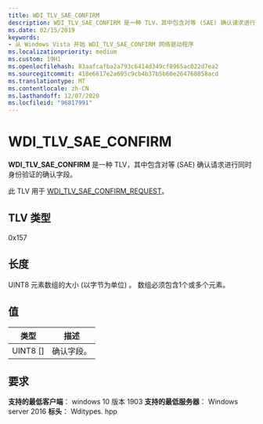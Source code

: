 ```yaml
---
title: WDI_TLV_SAE_CONFIRM
description: WDI_TLV_SAE_CONFIRM 是一种 TLV，其中包含对等 (SAE) 确认请求进行同时身份验证的确认字段。
ms.date: 02/15/2019
keywords:
- 从 Windows Vista 开始 WDI_TLV_SAE_CONFIRM 网络驱动程序
ms.localizationpriority: medium
ms.custom: 19H1
ms.openlocfilehash: 83aafcafba2a793c6414d349cf8965ac022d7ea2
ms.sourcegitcommit: 418e6617e2a695c9cb4b37b5b60e264760858acd
ms.translationtype: MT
ms.contentlocale: zh-CN
ms.lasthandoff: 12/07/2020
ms.locfileid: "96817991"
---
```

# <a name="wdi_tlv_sae_confirm"></a>WDI_TLV_SAE_CONFIRM

**WDI_TLV_SAE_CONFIRM** 是一种 TLV，其中包含对等 (SAE) 确认请求进行同时身份验证的确认字段。

此 TLV 用于 [WDI_TLV_SAE_CONFIRM_REQUEST](wdi-tlv-sae-confirm-request.md)。

## <a name="tlv-type"></a>TLV 类型

0x157

## <a name="length"></a>长度

UINT8 元素数组的大小 (以字节为单位) 。 数组必须包含1个或多个元素。

## <a name="values"></a>值

| 类型 | 描述 |
| --- | --- |
| UINT8 [] | 确认字段。 |

## <a name="requirements"></a>要求

**支持的最低客户端**： windows 10 版本 1903 **支持的最低服务器**： Windows server 2016 **标头**： Wditypes. hpp
